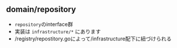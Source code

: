 ## domain/repository
- `repository`のinterface群
- 実装は `infrastructure/*` にあります
- /registry/repostitory.goによって/infrastructure配下に紐づけられる